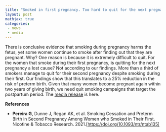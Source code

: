 ```yaml
---
title: "Smoked in first pregnancy. Too hard to quit for the next pregnancy? No!"
layout: post
mathjax: true
categories: 
 - news
 - media
---
```


There is conclusive evidence that smoking during pregnancy harms the fetus, yet some women continue to smoke after finding out that they are pregnant. Why? One reason is because it is extremely difficult to quit. For the women that smoke during their first pregnancy, is quitting for the next pregnancy a lost cause? Not according to our findings. More than a third of smokers manage to quit for their second pregnancy despite smoking during their first.  Our findings show that this translates to a 25% reduction in the risk of preterm birth. Given that many women become pregnant again within two years of giving birth, we need quit smoking campaigns that target the postpartum period. The [media release](https://news.curtin.edu.au/media-releases/urgent-need-for-anti-smoking-campaigns-to-continue-after-pregnancy/) is here.  

**References**
* **Pereira G**, Dunne J, Regan AK, et al. Smoking Cessation and Preterm Birth in Second Pregnancy Among Women who Smoked in Their First. Nicotine & Tobacco Research. 2021.[https://doi.org/10.1093/ntr/ntab135]
